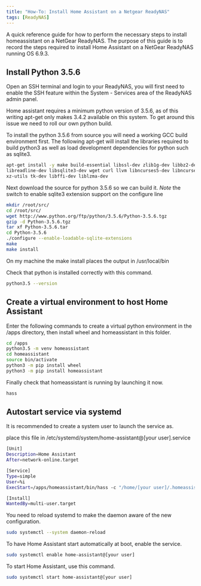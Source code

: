 ```yaml
---
title: "How-To: Install Home Assistant on a Netgear ReadyNAS"
tags: [ReadyNAS]
---
```



A quick reference guide for how to perform the necessary steps to install homeassistant on a NetGear ReadyNAS.
The purpose of this guide is to record the steps required to install Home Assistant on a NetGear ReadyNAS running OS 6.9.3.

## Install Python 3.5.6

Open an SSH terminal and login to your ReadyNAS, you will first need to enable the SSH feature within the System - Services area of the ReadyNAS admin panel.

Home assistant requires a minimum python version of 3.5.6, as of this writing apt-get only makes 3.4.2 available on this system. To get around this issue we need to roll our own python build.

To install the python 3.5.6 from source you will need a working GCC build environment first. The following apt-get will install the libraries required to build python3 as well as load development dependencies for python such as sqlite3.

```Bash
apt-get install -y make build-essential libssl-dev zlib1g-dev libbz2-dev
libreadline-dev libsqlite3-dev wget curl llvm libncurses5-dev libncursesw5-dev
xz-utils tk-dev libffi-dev liblzma-dev
```

Next download the source for python 3.5.6 so we can build it.
*Note* the switch to enable sqlite3 extension support on the configure line

```Bash
mkdir /root/src/
cd /root/src/
wget http://www.python.org/ftp/python/3.5.6/Python-3.5.6.tgz
gzip -d Python-3.5.6.tgz
tar xf Python-3.5.6.tar
cd Python-3.5.6
./configure --enable-loadable-sqlite-extensions
make
make install
```

On my machine the make install places the output in /usr/local/bin

Check that python is installed correctly with this command.

```Bash
python3.5 --version
```

## Create a virtual environment to host Home Assistant

Enter the following commands to create a virtual python environment in the /apps directory, then install wheel and homeassistant in this folder.

```Bash
cd /apps
python3.5 -m venv homeassistant
cd homeassistant
source bin/activate
python3 -m pip install wheel
python3 -m pip install homeassistant
```

Finally check that homeassistant is running by launching it now.

```Bash
hass
```

## Autostart service via systemd

It is recommended to create a system user to launch the service as.

place this file in /etc/systemd/system/home-assistant@[your user].service

```Bash
[Unit]
Description=Home Assistant
After=network-online.target

[Service]
Type=simple
User=%i
ExecStart=/apps/homeassistant/bin/hass -c "/home/[your user]/.homeassistant"

[Install]
WantedBy=multi-user.target
```

You need to reload systemd to make the daemon aware of the new configuration.

```Bash
sudo systemctl --system daemon-reload
```

To have Home Assistant start automatically at boot, enable the service.

```Bash
sudo systemctl enable home-assistant@[your user]
```

To start Home Assistant, use this command.

```Bash
sudo systemctl start home-assistant@[your user]
```
